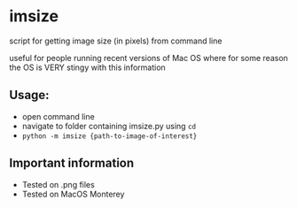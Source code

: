# imsize
script for getting image size (in pixels) from command line

useful for people running recent versions of Mac OS where for some reason the OS is VERY stingy with this information

## Usage:
* open command line
* navigate to folder containing imsize.py using `cd`
* `python -m imsize {path-to-image-of-interest}`

## Important information
* Tested on .png files
* Tested on MacOS Monterey 
